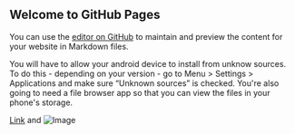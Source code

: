 ## Welcome to GitHub Pages

You can use the [editor on GitHub](https://github.com/mopdyke/servmeet/edit/master/README.md) to maintain and preview the content for your website in Markdown files.

You will have to allow your android device to install from unknow sources. To do this - depending on your version - go to Menu > Settings > Applications and make sure “Unknown sources” is checked. You're also going to need a file browser app so that you can view the files in your phone's storage.

[Link](https://github.com/mopdyke/servmeet/blob/master/ServiceMeetng.ServiceMeeting.apk) and ![Image](src)



